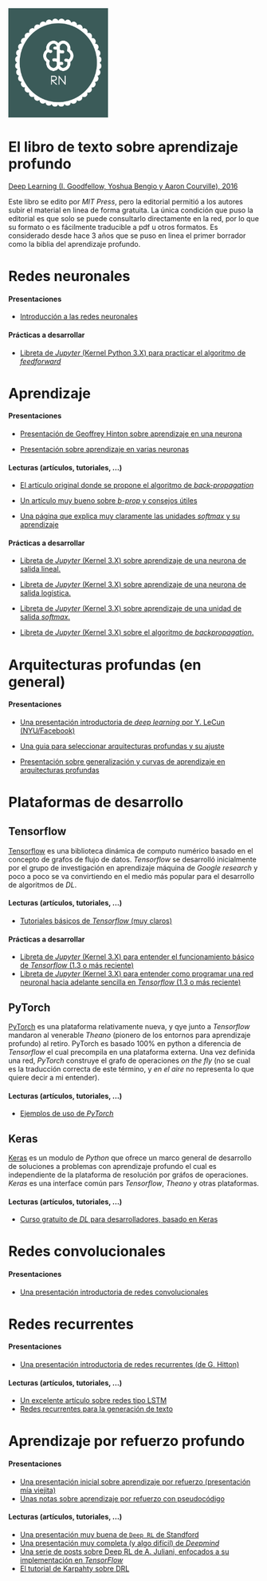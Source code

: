 <img src="rn2.png" width="200" />

# El libro de texto sobre aprendizaje profundo

[Deep Learning (I. Goodfellow, Yoshua Bengio y Aaron Courville),
2016](http://www.deeplearningbook.org "EL LIBRO de Aprendizaje
Profundo")

Este libro se edito por *MIT Press*, pero la editorial permitió a los
autores subir el material en linea de forma gratuita. La única
condición que puso la editorial es que solo se puede consultarlo
directamente en la red, por lo que su formato o es fácilmente
traducible a pdf u otros formatos. Es considerado desde hace 3 años
que se puso en linea el primer borrador como la biblia del aprendizaje
profundo.

# Redes neuronales

#### Presentaciones

- [Introducción a las redes neuronales](presentaciones/intro_rn.pdf)

#### Prácticas a desarrollar

- [Libreta de *Jupyter* (Kernel Python 3.X) para practicar el algoritmo de *feedforward* ](https://github.com/curso-redes-neuronales-unison/Material/blob/master/libretas/Redes%20neuronales%20hacia%20adelante.ipynb)

# Aprendizaje

#### Presentaciones

- [Presentación de Geoffrey Hinton sobre aprendizaje en una neurona](presentaciones/aprendizaje_una_neurona.pdf)

- [Presentación sobre aprendizaje en varias neuronas](presentaciones/aprendizaje_red_neuronal.pdf)


#### Lecturas (artículos, tutoriales, ...)

- [El artículo original donde se propone el algoritmo de *back-propagation*](articulos/Learning-representations-by-back-propagating-errors.pdf)

- [Un artículo muy bueno sobre *b-prop* y consejos útiles](http://yann.lecun.com/exdb/publis/pdf/lecun-98b.pdf)

- [Una página que explica muy claramente las unidades *softmax* y su aprendizaje](https://eli.thegreenplace.net/2016/the-softmax-function-and-its-derivative/)

#### Prácticas a desarrollar

- [Libreta de *Jupyter* (Kernel 3.X) sobre aprendizaje de una neurona de salida lineal.](https://github.com/curso-redes-neuronales-unison/Material/blob/master/libretas/neurona%20lineal.ipynb)

- [Libreta de *Jupyter* (Kernel 3.X) sobre aprendizaje de una neurona de salida logística.](https://github.com/curso-redes-neuronales-unison/Material/blob/master/libretas/neurona%20logistica.ipynb)

- [Libreta de *Jupyter* (Kernel 3.X) sobre aprendizaje de una unidad de salida *softmax*.](https://github.com/curso-redes-neuronales-unison/Material/blob/master/libretas/unidad%20softmax.ipynb)

- [Libreta de *Jupyter* (Kernel 3.X) sobre el algoritmo de *backpropagation*.](https://github.com/curso-redes-neuronales-unison/Material/blob/master/libretas/backpropagation.ipynb)

# Arquitecturas profundas (en general)

#### Presentaciones

- [Una presentación introductoria de *deep learning* por Y. LeCun (NYU/Facebook)](http://cilvr.cs.nyu.edu/lib/exe/fetch.php?media=deeplearning:dl-intro.pdf)

- [Una guia para seleccionar arquitecturas profundas y su ajuste](http://www.deeplearningbook.org/slides/11_practical.pdf)

- [Presentación sobre generalización y curvas de aprendizaje en arquitecturas profundas](http://www.deeplearningbook.org/slides/05_ml.pdf)


# Plataformas de desarrollo


## Tensorflow

[Tensorflow](https://www.tensorflow.org) es una biblioteca dinámica de
computo numérico basado en el concepto de grafos de flujo de
datos. *Tensorflow* se desarrolló inicialmente por el grupo de
investigación en aprendizaje máquina de *Google research* y poco a
poco se va convirtiendo en el medio más popular para el desarrollo de
algoritmos de *DL*.

#### Lecturas (artículos, tutoriales, ...)

- [Tutoriales básicos de *Tensorflow* (muy claros)](https://www.tensorflow.org/get_started/)

#### Prácticas a desarrollar

- [Libreta de *Jupyter* (Kernel 3.X) para entender el funcionamiento básico de *Tensorflow* (1.3 o más reciente)](https://github.com/curso-redes-neuronales-unison/Material/blob/master/libretas/intro_tensorflow.ipynb)
- [Libreta de *Jupyter* (Kernel 3.X) para entender como programar una red neuronal hacia adelante sencilla en *Tensorflow* (1.3 o más reciente)](https://github.com/curso-redes-neuronales-unison/Material/blob/master/libretas/tensorflow_red_simple.ipynb)

## PyTorch

[PyTorch](http://pytorch.org) es una plataforma relativamente nueva, y
qye junto a *Tensorflow* mandaron al venerable *Theano* (pionero de
los entornos para aprendizaje profundo) al retiro. PyTorch es basado
100% en python a diferencia de *Tensorflow* el cual precompila en una
plataforma externa. Una vez definida una red, *PyTorch* construye el
grafo de operaciones *on the fly* (no se cual es la traducción
correcta de este término, y *en el aire* no representa lo que quiere
decir a mi entender).

#### Lecturas (artículos, tutoriales, ...)

- [Ejemplos de uso de *PyTorch*](http://pytorch.org/tutorials/beginner/pytorch_with_examples.html#)


## Keras

[Keras](https://keras.io) es un modulo de *Python* que ofrece un marco
general de desarrollo de soluciones a problemas con aprendizaje
profundo el cual es independiente de la plataforma de resolución por
gráfos de operaciones. *Keras* es una interface común pars
*Tensorflow*, *Theano* y otras plataformas.

#### Lecturas (artículos, tutoriales, ...)

- [Curso gratuito de *DL* para desarrolladores, basado en Keras](http://course.fast.ai/index.html)

# Redes convolucionales

#### Presentaciones

- [Una presentación introductoria de redes convolucionales](presentaciones/conv_nets.pdf)


# Redes recurrentes

#### Presentaciones

- [Una presentación introductoria de redes recurrentes (de G. Hitton)](presentaciones/redes_recurrentes.pdf)

#### Lecturas (artículos, tutoriales, ...)

- [Un excelente artículo sobre redes tipo LSTM](https://colah.github.io/posts/2015-08-Understanding-LSTMs/)
- [Redes recurrentes para la generación de texto](http://karpathy.github.io/2015/05/21/rnn-effectiveness/)

# Aprendizaje por refuerzo profundo

#### Presentaciones

- [Una presentación inicial sobre aprendizaje por refuerzo (presentación mía viejita)](presentaciones/rl_intro.pdf)
- [Unas notas sobre aprendizaje por refuerzo con pseudocódigo](presentaciones/rl_ideas.pdf)

#### Lecturas (artículos, tutoriales, ...)

- [Una presentación muy buena de `Deep RL` de Standford](presentaciones/deep_rl_stanford.pdf)
- [Una presentación muy completa (y algo difícil) de *Deepmind*](presentaciones/deep_rl_deepmind.pdf)
- [Una serie de posts sobre Deep RL de A. Juliani, enfocados a su implementación en *TensorFlow*](https://medium.com/emergent-future/simple-reinforcement-learning-with-tensorflow-part-0-q-learning-with-tables-and-neural-networks-d195264329d0)
- [El tutorial de Karpahty sobre DRL](http://karpathy.github.io/2016/05/31/rl/)


